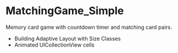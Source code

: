 # MatchingGame_Simple

Memory card game with countdown timer and matching card pairs. 

- Building Adaptive Layout with Size Classes
- Animated UICollectionView cells
